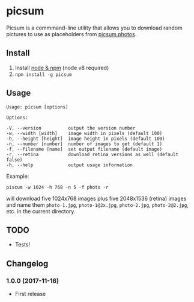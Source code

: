 # picsum

Picsum is a commmand-line utility that allows you to download random pictures to use as placeholders
from [picsum.photos](http://picsum.photos/).

## Install

1. Install [node & npm](https://nodejs.org/en/download/) (node v8 required)
2. `npm install -g picsum`

## Usage

    Usage: picsum [options]

    Options:

    -V, --version          output the version number
    -w, --width [width]    image width in pixels (default 100)
    -h, --height [height]  image height in pixels (default 100)
    -n, --number [number]  number of images to get (default 1)
    -f, --filename [name]  set output filename (default image)
    -r, --retina           download retina versions as well (default false)
    -h, --help             output usage information

Example:

    piscum -w 1024 -h 768 -n 5 -f photo -r

will download five 1024x768 images plus five 2048x1536 (retina) images and name them `photo-1.jpg`, `photo-1@2x.jpg`, `photo-2.jpg`, `photo-2@2.jpg`, etc. in the current directory.


## TODO

* Tests!

## Changelog

### 1.0.0 (2017-11-16)
* First release
